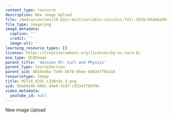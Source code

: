 ```yaml
---
content_type: resource
description: New image Upload
file: /media/courses/18-02sc-multivariable-calculus-fall-2010/9dab6a9b680cd4e63c07c55347f0bf9e_MIT18_02SC_L33Brds_3.png
file_type: image/png
image_metadata:
  caption: ''
  credit: ''
  image-alt: ''
learning_resource_types: []
license: https://creativecommons.org/licenses/by-nc-sa/4.0/
ocw_type: OCWImage
parent_title: 'Session 97: Curl and Physics'
parent_type: CourseSection
parent_uid: 8810a4ba-7a95-b6f8-69ae-4b8347785a1b
resourcetype: Image
title: MIT18_02SC_L33Brds_3.png
uid: 9dab6a9b-680c-d4e6-3c07-c55347f0bf9e
video_metadata:
  youtube_id: null
---
```

New image Upload